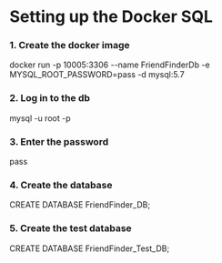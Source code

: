 # Setting up the Docker SQL

### 1. Create the docker image

docker run -p 10005:3306 --name FriendFinderDb -e MYSQL_ROOT_PASSWORD=pass -d mysql:5.7

### 2. Log in to the db

mysql -u root -p

### 3. Enter the password

pass

### 4. Create the database

CREATE DATABASE FriendFinder_DB;

### 5. Create the test database

CREATE DATABASE FriendFinder_Test_DB;